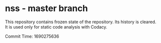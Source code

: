 # nss - master branch

This repository contains frozen state of the repository.
Its history is cleared. It is used only for static code
analysis with Codacy.

Commit Time: 1690275636